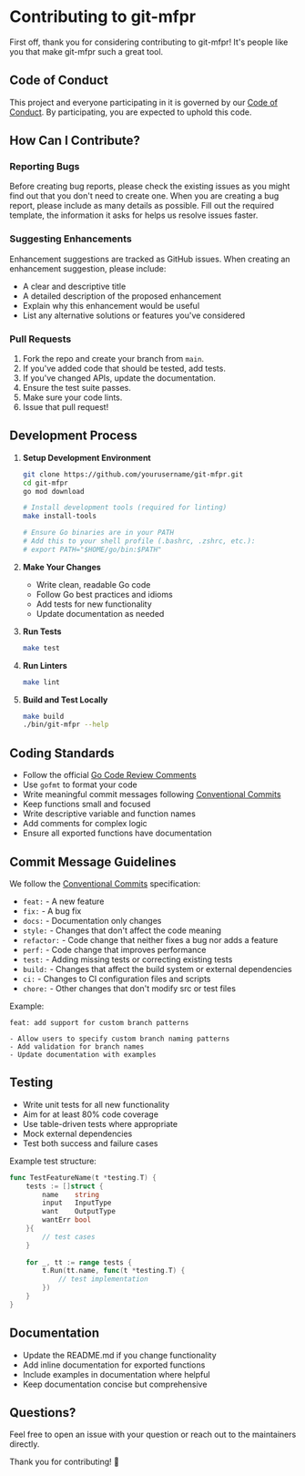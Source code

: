 # Contributing to git-mfpr

First off, thank you for considering contributing to git-mfpr! It's people like you that make git-mfpr such a great tool.

## Code of Conduct

This project and everyone participating in it is governed by our [Code of Conduct](CODE_OF_CONDUCT.md). By participating, you are expected to uphold this code.

## How Can I Contribute?

### Reporting Bugs

Before creating bug reports, please check the existing issues as you might find out that you don't need to create one. When you are creating a bug report, please include as many details as possible. Fill out the required template, the information it asks for helps us resolve issues faster.

### Suggesting Enhancements

Enhancement suggestions are tracked as GitHub issues. When creating an enhancement suggestion, please include:

- A clear and descriptive title
- A detailed description of the proposed enhancement
- Explain why this enhancement would be useful
- List any alternative solutions or features you've considered

### Pull Requests

1. Fork the repo and create your branch from `main`.
2. If you've added code that should be tested, add tests.
3. If you've changed APIs, update the documentation.
4. Ensure the test suite passes.
5. Make sure your code lints.
6. Issue that pull request!

## Development Process

1. **Setup Development Environment**
   ```bash
   git clone https://github.com/yourusername/git-mfpr.git
   cd git-mfpr
   go mod download
   
   # Install development tools (required for linting)
   make install-tools
   
   # Ensure Go binaries are in your PATH
   # Add this to your shell profile (.bashrc, .zshrc, etc.):
   # export PATH="$HOME/go/bin:$PATH"
   ```

2. **Make Your Changes**
   - Write clean, readable Go code
   - Follow Go best practices and idioms
   - Add tests for new functionality
   - Update documentation as needed

3. **Run Tests**
   ```bash
   make test
   ```

4. **Run Linters**
   ```bash
   make lint
   ```

5. **Build and Test Locally**
   ```bash
   make build
   ./bin/git-mfpr --help
   ```

## Coding Standards

- Follow the official [Go Code Review Comments](https://github.com/golang/go/wiki/CodeReviewComments)
- Use `gofmt` to format your code
- Write meaningful commit messages following [Conventional Commits](https://www.conventionalcommits.org/)
- Keep functions small and focused
- Write descriptive variable and function names
- Add comments for complex logic
- Ensure all exported functions have documentation

## Commit Message Guidelines

We follow the [Conventional Commits](https://www.conventionalcommits.org/) specification:

- `feat:` - A new feature
- `fix:` - A bug fix
- `docs:` - Documentation only changes
- `style:` - Changes that don't affect the code meaning
- `refactor:` - Code change that neither fixes a bug nor adds a feature
- `perf:` - Code change that improves performance
- `test:` - Adding missing tests or correcting existing tests
- `build:` - Changes that affect the build system or external dependencies
- `ci:` - Changes to CI configuration files and scripts
- `chore:` - Other changes that don't modify src or test files

Example:
```
feat: add support for custom branch patterns

- Allow users to specify custom branch naming patterns
- Add validation for branch names
- Update documentation with examples
```

## Testing

- Write unit tests for all new functionality
- Aim for at least 80% code coverage
- Use table-driven tests where appropriate
- Mock external dependencies
- Test both success and failure cases

Example test structure:
```go
func TestFeatureName(t *testing.T) {
    tests := []struct {
        name    string
        input   InputType
        want    OutputType
        wantErr bool
    }{
        // test cases
    }
    
    for _, tt := range tests {
        t.Run(tt.name, func(t *testing.T) {
            // test implementation
        })
    }
}
```

## Documentation

- Update the README.md if you change functionality
- Add inline documentation for exported functions
- Include examples in documentation where helpful
- Keep documentation concise but comprehensive

## Questions?

Feel free to open an issue with your question or reach out to the maintainers directly.

Thank you for contributing! 🎉